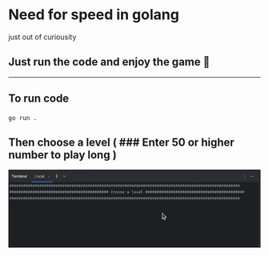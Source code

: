 # Need for speed in golang
just out of curiousity

## Just run the code and enjoy the game 🤠
** **
## To run code
```
go run .
```
## Then choose a level ( ### Enter 50 or higher number to play long )
!["chooose level"](https://github.com/Bek-Shoyatbekov/need-for-speed-in-golang/blob/main/images/img.png?row=true)

